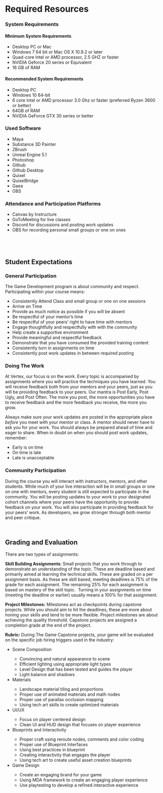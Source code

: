 # Required Resources

<h3><span>System Requirements</span></h3>
<h4><span>Minimum System Requirements</span></h4>
<ul>
<li aria-level="1"><span>Desktop PC or Mac</span></li>
<li aria-level="1"><span>Windows 7 64 bit or Mac OS X 10.9.2 or later</span></li>
<li aria-level="1"><span>Quad-core Intel or AMD processor, 2.5 GHZ or faster</span></li>
<li aria-level="1"><span>NVIDIA Geforce 20 series or Equivalent</span></li>
<li aria-level="1"><span>16 GB of RAM</span></li>
</ul>
<h4><span>Recommended System Requirements</span></h4>
<ul>
<li aria-level="1"><span>Desktop PC</span></li>
<li aria-level="1"><span>Windows 10 64-bit</span></li>
<li aria-level="1"><span>6 core Intel or AMD processor 3.0 Ghz or faster (preferred Ryzen 3600 or better)</span></li>
<li aria-level="1"><span>64GB of RAM</span></li>
<li aria-level="1"><span>NVIDIA GeForce GTX 30 series or better</span></li>
</ul>
<h3><span>Used Software</span></h3>
<ul>
<li aria-level="1"><span>Maya</span></li>
<li aria-level="1"><span>Substance 3D Painter</span></li>
<li aria-level="1"><span>ZBrush</span></li>
<li aria-level="1"><span>Unreal Engine 5.1</span></li>
<li aria-level="1"><span>Photoshop</span></li>
<li aria-level="1"><span>Github</span></li>
<li aria-level="1"><span>Github Desktop</span></li>
<li aria-level="1"><span>Quixel</span></li>
<li aria-level="1"><span>QuixelBridge</span></li>
<li aria-level="1"><span>Gaea</span></li>
<li aria-level="1"><span>OBS</span></li>
</ul>
<h3><span>Attendance and Participation Platforms</span></h3>
<ul>
<li aria-level="1"><span>Canvas by Instructure</span></li>
<li aria-level="1"><span>GoToMeeting for live classes</span></li>
<li aria-level="1"><span>Discord for discussions and posting work updates</span></li>
<li aria-level="1"><span>OBS for recording personal small groups or one on ones</span></li>
</ul>
<h2><span>&nbsp;</span></h2>
<h2><span>Student Expectations</span></h2>
<h3><span>General Participation</span></h3>
<p><span>The Game Development program is about community and respect. Participating within your course means:</span></p>
<ul>
<li aria-level="1"><span>Consistently Attend Class and small group or one on one sessions</span></li>
<li aria-level="1"><span>Arrive on Time&nbsp;</span></li>
<li aria-level="1"><span>Provide as much notice as possible if you will be absent</span></li>
<li aria-level="1"><span>Be respectful of your mentor’s time</span></li>
<li aria-level="1"><span>Be respectful of your peers’ right to have time with mentors</span></li>
<li aria-level="1"><span>Engage thoughtfully and respectfully with with the community</span></li>
<li aria-level="1"><span>Help create a supportive environment</span></li>
<li aria-level="1"><span>Provide meaningful and respectful feedback</span></li>
<li aria-level="1"><span>Demonstrate that you have consumed the provided training content</span></li>
<li aria-level="1"><span>Consistently turn in assignments on time</span></li>
<li aria-level="1"><span>Consistently post work updates in between required posting</span></li>
</ul>
<h3><span>Doing The Work</span></h3>
<p><span>At Vertex, our focus is on the work. Every topic is accompanied by assignments where you will practice the techniques you have learned. You will receive feedback both from your mentors and your peers, just as you will be providing feedback to your peers. Our mantra is Post Early, Post Ugly, and Post Often. The more you post, the more opportunities you have to receive feedback and the more feedback you receive, the more you grow.</span></p>
<p><span>Always make sure your work updates are posted in the appropriate place </span><i><span>before</span></i><span> you meet with your mentor or class. A mentor should never have to ask you for your work. You should always be prepared ahead of time and eager to share. When in doubt on when you should post work updates, remember:</span></p>
<ul>
<li aria-level="1"><span>Early is on time</span></li>
<li aria-level="1"><span>On time is late</span></li>
<li aria-level="1"><span>Late is unacceptable</span></li>
</ul>
<h3><span>Community Participation</span></h3>
<p><span>During the course you will interact with instructors, mentors, and other students. While much of your live interaction will be in small groups or one on one with mentors, every student is still expected to participate in the community. You will be posting updates to your work to your designated cohort channels where your peers have the opportunity to provide feedback on your work. You will also participate in providing feedback for your peers’ work. As developers, we grow stronger through both mentor and peer critique.</span></p>
<p>&nbsp;</p>
<h2><span>Grading and Evaluation</span></h2>
<p><span>There are two types of assignments:</span></p>
<p><strong>Skill Building Assignments</strong><span>: Small projects that you work through to demonstrate an understanding of the topic. These are deadline based and primarily aimed at learning the technical skills. These are graded on a per assignment basis. As these are skill based, meeting deadlines is 75% of the grade for each assignment. The remaining 25% for each assignment is based on mastery of the skill topic.&nbsp; Turning in your assignments on time (meeting the deadline or earlier) usually means a 100% for that assignment.</span></p>
<p><strong>Project Milestones:</strong><span> Milestones act as checkpoints during capstone projects. While you should aim to hit the deadlines, these are more about honing your skills and tend to be more flexible. Project milestones are about achieving the quality threshold. Capstone projects are assigned a completion grade at the end of the project.</span></p>
<p><strong>Rubric: </strong><span>During The Game Capstone projects, your game will be evaluated on the specific job hiring triggers used in the industry:</span></p>
<ul>
<li aria-level="1"><span>Scene Composition</span></li>
<ul>
<li aria-level="2"><span>Convincing and natural appearance to scene</span></li>
<li aria-level="2"><span>Efficient lighting using appropriate light types</span></li>
<li aria-level="2"><span>Level Design that has been tested and guides the player</span></li>
<li aria-level="2"><span>Light balance and shadows</span></li>
</ul>
<li aria-level="1"><span>Materials</span></li>
<ul>
<li aria-level="2"><span>Landscape material tiling and proportions</span></li>
<li aria-level="2"><span>Proper use of animated materials and math nodes</span></li>
<li aria-level="2"><span>Proper use of parallax occlusion mapping</span></li>
<li aria-level="2"><span>Using tech art skills to create optimized materials</span></li>
</ul>
<li aria-level="1"><span>UI/UX</span></li>
<ul>
<li aria-level="2"><span>Focus on player centered design</span></li>
<li aria-level="2"><span>Clean UI and HUD design that focuses on player experience</span></li>
</ul>
<li aria-level="1"><span>Blueprints and Interactivity</span></li>
<ul>
<li aria-level="2"><span>Proper craft using reroute nodes, comments and color coding</span></li>
<li aria-level="2"><span>Proper use of Blueprint Interfaces</span></li>
<li aria-level="2"><span>Using best practices in blueprint</span></li>
<li aria-level="2"><span>Creating interactivity that engages the player</span></li>
<li aria-level="2"><span>Using tech art to create useful asset creation blueprints</span></li>
</ul>
<li aria-level="1"><span>Game Design</span></li>
<ul>
<li aria-level="2"><span>Create an engaging brand for your game</span></li>
<li aria-level="2"><span>Using MDA framework to create an engaging player experience</span></li>
<li aria-level="2"><span>Use playtesting to develop a refined interactive experience</span></li>
</ul>
</ul>